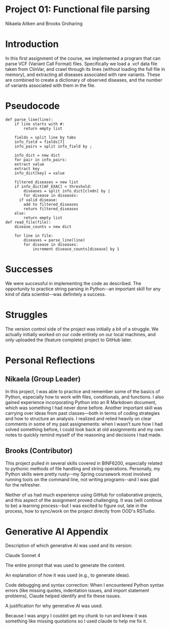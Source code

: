# Project 01: Functional file parsing
Nikaela Aitken and Brooks Groharing

# Introduction
In this first assignment of the course, we implemented a program that can parse VCF (Variant Call Format) files. Specifically we load a .vcf data file taken from ClinVar, and crawl through its lines (without loading the full file in memory), and extracting all diseases associated with rare variants. These are combined to create a dictionary of observed diseases, and the number of variants associated with them in the file.

# Pseudocode
```
def parse_line(line):
	if line starts with #:
		return empty list

	fields = split line by tabs
	info_field = fields[7]
	info_pairs = split info_field by ;
	
	info_dict = new dict
	for pair in info_pairs:
    extract value
    extract key
    info_dict[key] = value		
	
	filtered_diseases = new list
	if info_dict[AF_EXAC] < threshold:
		diseases = split info_dict[clndn] by |
		for disease in diseases:
      if valid disease:
        add to filtered_diseases
		return filtered_diseases
	else:
		return empty list
def read_file(file):
	disease_counts = new dict

	for line in file:
		diseases = parse_line(line)
		for disease in diseases:
			increment disease_counts[disease] by 1
```

# Successes
We were successful in implementing the code as described. The opportunity to practice string parsing in Python--an important skill for any kind of data scientist--was definitely a success.


# Struggles

The version control side of the project was initially a bit of a struggle. We actually initially worked on our code entirely on our local machines, and only uploaded the (feature complete) project to GitHub later.

# Personal Reflections
## Nikaela (Group Leader)

In this project, I was able to practice and remember some of the basics of Python, especially how to work with files, conditionals, and functions. I also gained experience incorporating Python into an R Markdown document, which was something I had never done before. Another important skill was carrying over ideas from past classes—both in terms of coding strategies and how to structure an analysis. I realized and relied heavily on clear comments in some of my past assignements: when I wasn’t sure how I had solved something before, I could look back at old assignments and my own notes to quickly remind myself of the reasoning and decisions I had made.

## Brooks (Contributor)

This project pulled in several skills covered in BINF6200, especially related to pythonic methods of file handling and string operations. Personally, my Python skills were pretty rusty--my Spring coursework most involved running tools on the command line, not writing programs--and I was glad for the refresher.

Neither of us had much experience using GitHub for collaborative projects, and this aspect of the assignment proved challenging. It was (will continue to be) a learning process--but I was excited to figure out, late in the process, how to sync/work on the project directly from OOD's RSTudio.

# Generative AI Appendix
Description of which generative AI was used and its version:

Claude Sonnet 4

The entire prompt that was used to generate the content. 


An explanation of how it was used (e.g., to generate ideas).

Code debugging and syntax correction: When I encountered Python syntax errors (like missing quotes, indentation issues, and import statement problems), Claude helped identify and fix these issues.

A justification for why generative AI was used.

Because I was angry I couldnt get my chunk to run and knew it was something like  missing quotations so I used claude to help me fix it.
